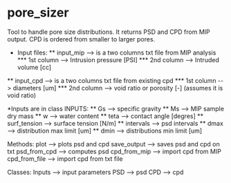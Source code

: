# pore_sizer
Tool to handle pore size distributions.
It returns PSD and CPD from MIP output. CPD is ordered from smaller to larger
pores.

* Input files:
** input_mip           --> is a two columns txt file from MIP analysis
*** 1st column          --> Intrusion pressure [PSI]
*** 2nd column          --> Intruded volume [cc]

** input_cpd           --> is a two columns txt file from existing cpd
*** 1st column          --> diameters [um]
*** 2nd column          --> void ratio or porosity [-]
                                (assumes it is void ratio)

*Inputs are in class INPUTS:
**        Gs                  -->     specific gravity
**        Ms                  -->     MIP sample dry mass
**        w                   -->     water content
**        teta                -->     contact angle [degres]
**        surf_tension        -->     surface tension [N/m]
**        intervals           -->     psd intervals
**        dmax                -->     distribution max limit [um]
      **  dmin                -->     distributions min limit [um]

Methods:
    plot                    -->     plots psd and cpd
    save_output             -->     saves psd and cpd on txt
    psd_from_cpd            -->     computes psd
    cpd_from_mip            -->     import cpd from MIP
    cpd_from_file           -->     import cpd from txt file

Classes:
    Inputs                  -->     input parameters
    PSD                     -->     psd
    CPD                     -->     cpd

